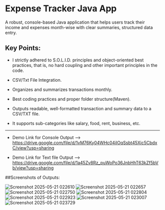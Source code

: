 # Expense Tracker Java App 

A robust, console-based Java application that helps users track their income and expenses month-wise with clear summaries, structured data entry.


## Key Points:

 - I strictly adhered to S.O.L.I.D. principles and object-oriented best practices, that is, no hard coupling and other important principles in the code.

 - CSV/Txt File Integration.

 - Organizes and summarizes transactions monthly.

 - Best coding practices and proper folder structure(Maven).

 - Outputs readable, well-formatted transaction and summary data to a CSV/TXT file.

 - It supports sub-categories like salary, food, rent, business, etc.

-----

- Demo Link for Console Output   --> https://drive.google.com/file/d/1vM76Ky04WHc04iIOqSsbt45Xic5CbdxC/view?usp=sharing

- Demo Link for Text file Output --> https://drive.google.com/file/d/1a45Zv8Rz_puWoPo36JnbHhT63kZf5bVb/view?usp=sharing

##Screenshots of Outputs:

![Screenshot 2025-05-21 022610](https://github.com/user-attachments/assets/f0a86cdc-bc15-4ae4-8679-d2b09f01432b)
![Screenshot 2025-05-21 022657](https://github.com/user-attachments/assets/4fafed33-afa2-4167-9a2a-a5e34d539e41)
![Screenshot 2025-05-21 022750](https://github.com/user-attachments/assets/ba65522b-bdd9-44c7-ae6d-12a40bdc51de)
![Screenshot 2025-05-21 022804](https://github.com/user-attachments/assets/a6cddc54-ad4b-4b99-b7f3-4cb03e3d8e61)
![Screenshot 2025-05-21 022923](https://github.com/user-attachments/assets/d3ec7144-d8bf-4a63-bf70-f0f006daff0a)
![Screenshot 2025-05-21 023007](https://github.com/user-attachments/assets/67b13b5c-063f-40ed-9e2b-64118b11aedc)
![Screenshot 2025-05-21 023729](https://github.com/user-attachments/assets/661f324b-d87e-4061-9b06-3c994efeefbb)

